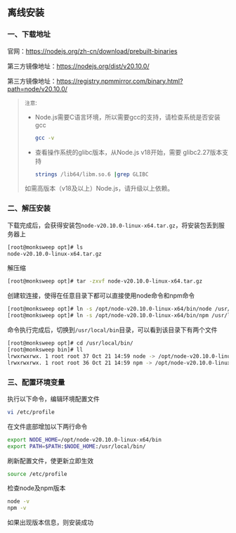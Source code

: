 ## 离线安装

### 一、下载地址

官网：https://nodejs.org/zh-cn/download/prebuilt-binaries

第三方镜像地址：https://nodejs.org/dist/v20.10.0/

第三方镜像地址：https://registry.npmmirror.com/binary.html?path=node/v20.10.0/

> `注意`:
>
> - Node.js需要C语言环境，所以需要gcc的支持，请检查系统是否安装gcc
>
>   ```bash
>   gcc -v
>   ```
>
> - 查看操作系统的glibc版本，从Node.js v18开始，需要 glibc2.27版本支持
>
>   ```bash
>   strings /lib64/libm.so.6 |grep GLIBC
>   ```
>
> 如需高版本（v18及以上）Node.js，请升级以上依赖。

### 二、解压安装

下载完成后，会获得安装包`node-v20.10.0-linux-x64.tar.gz`，将安装包丢到服务器上

```bash
[root@monksweep opt]# ls
node-v20.10.0-linux-x64.tar.gz
```

解压缩

```bash
[root@monksweep opt]# tar -zxvf node-v20.10.0-linux-x64.tar.gz
```

创建软连接，使得在任意目录下都可以直接使用node命令和npm命令

```bash
[root@monksweep opt]# ln -s /opt/node-v20.10.0-linux-x64/bin/node /usr/local/bin/node
[root@monksweep opt]# ln -s /opt/node-v20.10.0-linux-x64/bin/npm /usr/local/bin/npm
```

命令执行完成后，切换到`/usr/local/bin`目录，可以看到该目录下有两个文件

```bash
[root@monksweep opt]# cd /usr/local/bin/
[root@monksweep bin]# ll
lrwxrwxrwx. 1 root root 37 Oct 21 14:59 node -> /opt/node-v20.10.0-linux-x64/bin/node
lrwxrwxrwx. 1 root root 36 Oct 21 14:59 npm -> /opt/node-v20.10.0-linux-x64/bin/npm
```

### 三、配置环境变量

执行以下命令，编辑环境配置文件

```bash
vi /etc/profile
```

在文件底部增加以下两行命令

```bash
export NODE_HOME=/opt/node-v20.10.0-linux-x64/bin
export PATH=$PATH:$NODE_HOME:/usr/local/bin/
```

刷新配置文件，使更新立即生效

```bash
source /etc/profile
```

检查node及npm版本

```bash
node -v
npm -v
```

如果出现版本信息，则安装成功

